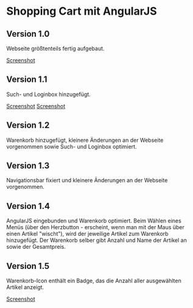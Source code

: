# Shopping Cart mit AngularJS

## Version 1.0
Webseite größtenteils fertig aufgebaut.

[Screenshot](https://github.com/BassamxMednini/Online-Shop/blob/master/images/Screenshot_1.png?raw=true)

## Version 1.1
Such- und Loginbox hinzugefügt.

[Screenshot](https://github.com/BassamxMednini/Online-Shop/blob/master/images/Searchbox.png?raw=true)
[Screenshot](https://github.com/BassamxMednini/Online-Shop/blob/master/images/Loginbox.png?raw=true)

## Version 1.2
Warenkorb hinzugefügt, kleinere Änderungen an der Webseite vorgenommen sowie Such- und Loginbox optimiert.

## Version 1.3
Navigationsbar fixiert und kleinere Änderungen an der Webseite vorgenommen.

## Version 1.4
AngularJS eingebunden und Warenkorb optimiert. Beim Wählen eines Menüs (über den Herzbutton - erscheint, wenn man mit der Maus über einen Artikel "wischt"), wird der jeweilige Artikel zum Warenkorb hinzugefügt. Der Warenkorb selber gibt Anzahl und Name der Artikel an sowie der Gesamtpreis.

## Version 1.5
Warenkorb-Icon enthält ein Badge, das die Anzahl aller ausgewählten Artikel anzeigt.

[Screenshot](https://github.com/BassamxMednini/Online-Shop/blob/master/images/Screenshot_2.png?raw=true)

